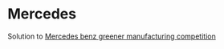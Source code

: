 # Mercedes
Solution to [Mercedes benz greener manufacturing competition](https://www.kaggle.com/c/mercedes-benz-greener-manufacturing/overview)
